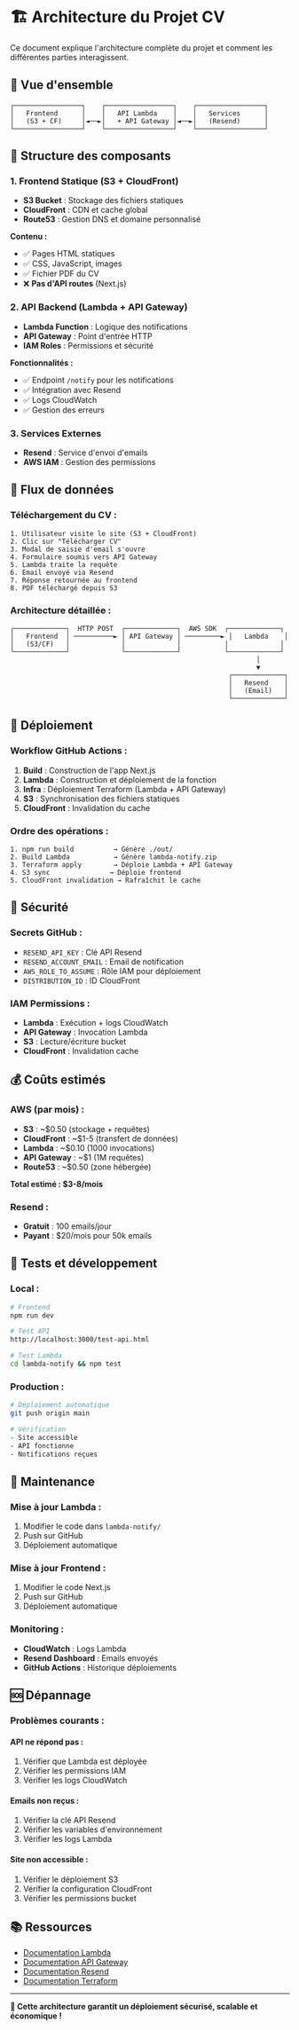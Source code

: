 # 🏗️ Architecture du Projet CV

Ce document explique l'architecture complète du projet et comment les différentes parties interagissent.

## 🎯 **Vue d'ensemble**

```
┌─────────────────┐    ┌─────────────────┐    ┌─────────────────┐
│   Frontend      │    │   API Lambda    │    │   Services      │
│   (S3 + CF)     │◄──►│   + API Gateway │◄──►│   (Resend)      │
└─────────────────┘    └─────────────────┘    └─────────────────┘
```

## 📁 **Structure des composants**

### **1. Frontend Statique (S3 + CloudFront)**
- **S3 Bucket** : Stockage des fichiers statiques
- **CloudFront** : CDN et cache global
- **Route53** : Gestion DNS et domaine personnalisé

**Contenu :**
- ✅ Pages HTML statiques
- ✅ CSS, JavaScript, images
- ✅ Fichier PDF du CV
- ❌ **Pas d'API routes** (Next.js)

### **2. API Backend (Lambda + API Gateway)**
- **Lambda Function** : Logique des notifications
- **API Gateway** : Point d'entrée HTTP
- **IAM Roles** : Permissions et sécurité

**Fonctionnalités :**
- ✅ Endpoint `/notify` pour les notifications
- ✅ Intégration avec Resend
- ✅ Logs CloudWatch
- ✅ Gestion des erreurs

### **3. Services Externes**
- **Resend** : Service d'envoi d'emails
- **AWS IAM** : Gestion des permissions

## 🔄 **Flux de données**

### **Téléchargement du CV :**
```
1. Utilisateur visite le site (S3 + CloudFront)
2. Clic sur "Télécharger CV"
3. Modal de saisie d'email s'ouvre
4. Formulaire soumis vers API Gateway
5. Lambda traite la requête
6. Email envoyé via Resend
7. Réponse retournée au frontend
8. PDF téléchargé depuis S3
```

### **Architecture détaillée :**
```
┌─────────────┐  HTTP POST  ┌─────────────┐  AWS SDK  ┌─────────────┐
│   Frontend  │ ──────────► │ API Gateway │ ─────────► │   Lambda    │
│   (S3/CF)   │             │             │           │             │
└─────────────┘             └─────────────┘           └─────────────┘
                                                              │
                                                              ▼
                                                       ┌─────────────┐
                                                       │   Resend    │
                                                       │   (Email)   │
                                                       └─────────────┘
```

## 🚀 **Déploiement**

### **Workflow GitHub Actions :**
1. **Build** : Construction de l'app Next.js
2. **Lambda** : Construction et déploiement de la fonction
3. **Infra** : Déploiement Terraform (Lambda + API Gateway)
4. **S3** : Synchronisation des fichiers statiques
5. **CloudFront** : Invalidation du cache

### **Ordre des opérations :**
```
1. npm run build          → Génère ./out/
2. Build Lambda           → Génère lambda-notify.zip
3. Terraform apply        → Déploie Lambda + API Gateway
4. S3 sync               → Déploie frontend
5. CloudFront invalidation → Rafraîchit le cache
```

## 🔐 **Sécurité**

### **Secrets GitHub :**
- `RESEND_API_KEY` : Clé API Resend
- `RESEND_ACCOUNT_EMAIL` : Email de notification
- `AWS_ROLE_TO_ASSUME` : Rôle IAM pour déploiement
- `DISTRIBUTION_ID` : ID CloudFront

### **IAM Permissions :**
- **Lambda** : Exécution + logs CloudWatch
- **API Gateway** : Invocation Lambda
- **S3** : Lecture/écriture bucket
- **CloudFront** : Invalidation cache

## 💰 **Coûts estimés**

### **AWS (par mois) :**
- **S3** : ~$0.50 (stockage + requêtes)
- **CloudFront** : ~$1-5 (transfert de données)
- **Lambda** : ~$0.10 (1000 invocations)
- **API Gateway** : ~$1 (1M requêtes)
- **Route53** : ~$0.50 (zone hébergée)

**Total estimé : $3-8/mois**

### **Resend :**
- **Gratuit** : 100 emails/jour
- **Payant** : $20/mois pour 50k emails

## 🧪 **Tests et développement**

### **Local :**
```bash
# Frontend
npm run dev

# Test API
http://localhost:3000/test-api.html

# Test Lambda
cd lambda-notify && npm test
```

### **Production :**
```bash
# Déploiement automatique
git push origin main

# Vérification
- Site accessible
- API fonctionne
- Notifications reçues
```

## 🔧 **Maintenance**

### **Mise à jour Lambda :**
1. Modifier le code dans `lambda-notify/`
2. Push sur GitHub
3. Déploiement automatique

### **Mise à jour Frontend :**
1. Modifier le code Next.js
2. Push sur GitHub
3. Déploiement automatique

### **Monitoring :**
- **CloudWatch** : Logs Lambda
- **Resend Dashboard** : Emails envoyés
- **GitHub Actions** : Historique déploiements

## 🆘 **Dépannage**

### **Problèmes courants :**

#### **API ne répond pas :**
1. Vérifier que Lambda est déployée
2. Vérifier les permissions IAM
3. Vérifier les logs CloudWatch

#### **Emails non reçus :**
1. Vérifier la clé API Resend
2. Vérifier les variables d'environnement
3. Vérifier les logs Lambda

#### **Site non accessible :**
1. Vérifier le déploiement S3
2. Vérifier la configuration CloudFront
3. Vérifier les permissions bucket

## 📚 **Ressources**

- [Documentation Lambda](https://docs.aws.amazon.com/lambda/)
- [Documentation API Gateway](https://docs.aws.amazon.com/apigateway/)
- [Documentation Resend](https://resend.com/docs)
- [Documentation Terraform](https://www.terraform.io/docs)

---

**🎯 Cette architecture garantit un déploiement sécurisé, scalable et économique !**
